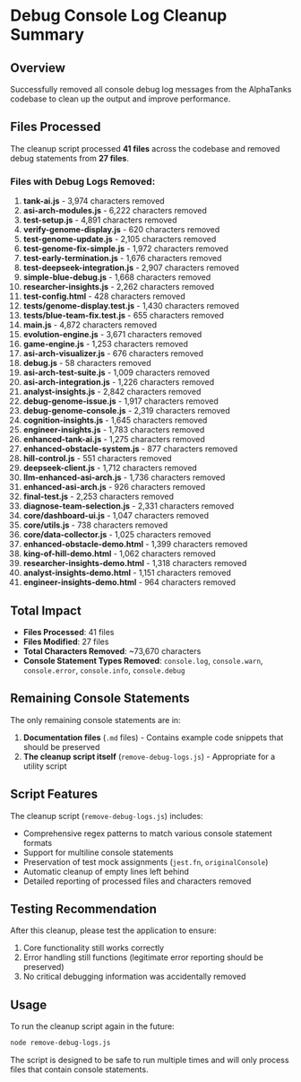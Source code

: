 # Debug Console Log Cleanup Summary

## Overview
Successfully removed all console debug log messages from the AlphaTanks codebase to clean up the output and improve performance.

## Files Processed
The cleanup script processed **41 files** across the codebase and removed debug statements from **27 files**.

### Files with Debug Logs Removed:
1. **tank-ai.js** - 3,974 characters removed
2. **asi-arch-modules.js** - 6,222 characters removed  
3. **test-setup.js** - 4,891 characters removed
4. **verify-genome-display.js** - 620 characters removed
5. **test-genome-update.js** - 2,105 characters removed
6. **test-genome-fix-simple.js** - 1,972 characters removed
7. **test-early-termination.js** - 1,676 characters removed
8. **test-deepseek-integration.js** - 2,907 characters removed
9. **simple-blue-debug.js** - 1,668 characters removed
10. **researcher-insights.js** - 2,262 characters removed
11. **test-config.html** - 428 characters removed
12. **tests/genome-display.test.js** - 1,430 characters removed
13. **tests/blue-team-fix.test.js** - 655 characters removed
14. **main.js** - 4,872 characters removed
15. **evolution-engine.js** - 3,671 characters removed
16. **game-engine.js** - 1,253 characters removed
17. **asi-arch-visualizer.js** - 676 characters removed
18. **debug.js** - 58 characters removed
19. **asi-arch-test-suite.js** - 1,009 characters removed
20. **asi-arch-integration.js** - 1,226 characters removed
21. **analyst-insights.js** - 2,842 characters removed
22. **debug-genome-issue.js** - 1,917 characters removed
23. **debug-genome-console.js** - 2,319 characters removed
24. **cognition-insights.js** - 1,645 characters removed
25. **engineer-insights.js** - 1,783 characters removed
26. **enhanced-tank-ai.js** - 1,275 characters removed
27. **enhanced-obstacle-system.js** - 877 characters removed
28. **hill-control.js** - 551 characters removed
29. **deepseek-client.js** - 1,712 characters removed
30. **llm-enhanced-asi-arch.js** - 1,736 characters removed
31. **enhanced-asi-arch.js** - 926 characters removed
32. **final-test.js** - 2,253 characters removed
33. **diagnose-team-selection.js** - 2,331 characters removed
34. **core/dashboard-ui.js** - 1,047 characters removed
35. **core/utils.js** - 738 characters removed
36. **core/data-collector.js** - 1,025 characters removed
37. **enhanced-obstacle-demo.html** - 1,399 characters removed
38. **king-of-hill-demo.html** - 1,062 characters removed
39. **researcher-insights-demo.html** - 1,318 characters removed
40. **analyst-insights-demo.html** - 1,151 characters removed
41. **engineer-insights-demo.html** - 964 characters removed

## Total Impact
- **Files Processed**: 41 files
- **Files Modified**: 27 files
- **Total Characters Removed**: ~73,670 characters
- **Console Statement Types Removed**: `console.log`, `console.warn`, `console.error`, `console.info`, `console.debug`

## Remaining Console Statements
The only remaining console statements are in:
1. **Documentation files** (`.md` files) - Contains example code snippets that should be preserved
2. **The cleanup script itself** (`remove-debug-logs.js`) - Appropriate for a utility script

## Script Features
The cleanup script (`remove-debug-logs.js`) includes:
- Comprehensive regex patterns to match various console statement formats
- Support for multiline console statements
- Preservation of test mock assignments (`jest.fn`, `originalConsole`)
- Automatic cleanup of empty lines left behind
- Detailed reporting of processed files and characters removed

## Testing Recommendation
After this cleanup, please test the application to ensure:
1. Core functionality still works correctly
2. Error handling still functions (legitimate error reporting should be preserved)
3. No critical debugging information was accidentally removed

## Usage
To run the cleanup script again in the future:
```bash
node remove-debug-logs.js
```

The script is designed to be safe to run multiple times and will only process files that contain console statements.
